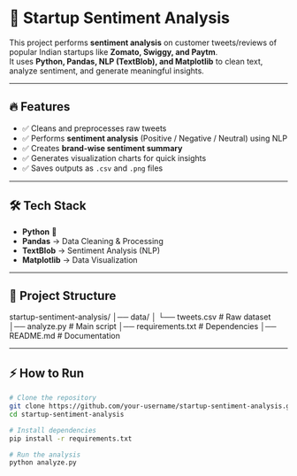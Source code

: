 # 🚀 Startup Sentiment Analysis  

This project performs **sentiment analysis** on customer tweets/reviews of popular Indian startups like **Zomato, Swiggy, and Paytm**.  
It uses **Python, Pandas, NLP (TextBlob), and Matplotlib** to clean text, analyze sentiment, and generate meaningful insights.  

---

## 🔥 Features  
- ✅ Cleans and preprocesses raw tweets  
- ✅ Performs **sentiment analysis** (Positive / Negative / Neutral) using NLP  
- ✅ Creates **brand-wise sentiment summary**  
- ✅ Generates visualization charts for quick insights  
- ✅ Saves outputs as `.csv` and `.png` files  

---

## 🛠️ Tech Stack 
- **Python** 🐍  
- **Pandas** → Data Cleaning & Processing  
- **TextBlob** → Sentiment Analysis (NLP)  
- **Matplotlib** → Data Visualization  

---

## 📂 Project Structure  
startup-sentiment-analysis/
│── data/
│ └── tweets.csv # Raw dataset
│── analyze.py # Main script
│── requirements.txt # Dependencies
│── README.md # Documentation



---

## ⚡ How to Run  

```bash
# Clone the repository
git clone https://github.com/your-username/startup-sentiment-analysis.git
cd startup-sentiment-analysis

# Install dependencies
pip install -r requirements.txt

# Run the analysis
python analyze.py
